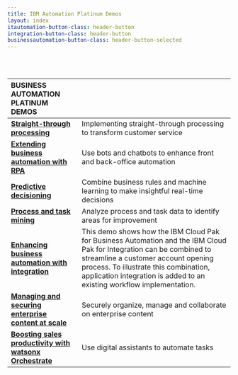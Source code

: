 ```yaml
---
title: IBM Automation Platinum Demos
layout: index
itautomation-button-class: header-button
integration-button-class: header-button
businessautomation-button-class: header-button-selected
---
```

<br/>
<br/>

| **BUSINESS AUTOMATION PLATINUM DEMOS** | | 
| :---         | :--- |
| **[Straight-through processing](https://ibm-garage-tsa.github.io/platinum-demos/300-business-automation-straight-through-processing/demo-preparation)** | Implementing straight-through processing to transform customer service |
| **[Extending business automation with RPA](https://ibm-garage-tsa.github.io/platinum-demos/300-business-automation-extending-ba-with-rpa/demo-preparation)** | Use bots and chatbots to enhance front and back-office automation |
| **[Predictive decisioning](https://ibm-garage-tsa.github.io/platinum-demos/300-business-automation-predictive-decisioning/demo-preparation)** | Combine business rules and machine learning to make insightful real-time decisions |
| **[Process and task mining](https://ibm-garage-tsa.github.io/platinum-demos/300-business-automation-process-and-task-mining/demo-preparation)** | Analyze process and task data to identify areas for improvement |
| **[Enhancing business automation with integration](https://ibm.github.io/platinum-demos/300-enhancing-ba-with-integration/demo-preparation)** | This demo shows how the IBM Cloud Pak for Business Automation and the IBM Cloud Pak for Integration can be combined to streamline a customer account opening process. To illustrate this combination, application integration is added to an existing workflow implementation. |
| **[Managing and securing enterprise content at scale](https://ibm-garage-tsa.github.io/platinum-demos/300-business-automation-managing-and-securing-enterprise-content-at-scale/demo-preparation)** | Securely organize, manage and collaborate on enterprise content |
| **[Boosting sales productivity with watsonx Orchestrate](https://ibm.github.io/platinum-demos/100-digital-labor-boosting-sales-productivity-with-watsonx-orchestrate/demo-preparation)** | Use digital assistants to automate tasks |